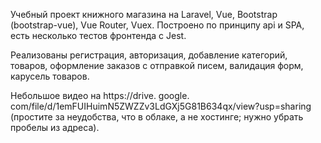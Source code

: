 Учебный проект книжного магазина на Laravel, Vue, Bootstrap (bootstrap-vue), Vue Router, Vuex. Построено по принципу api и SPA, есть несколько тестов фронтенда с Jest.

Реализованы регистрация, авторизация, добавление категорий, товаров, оформление заказов с отправкой писем, валидация форм, карусель товаров.

Небольшое видео на https://drive. google. com/file/d/1emFUIHuimN5ZWZZv3LdGXj5G81B634qx/view?usp=sharing (простите за неудобства, что в облаке, а не хостинге; нужно убрать пробелы из адреса).
